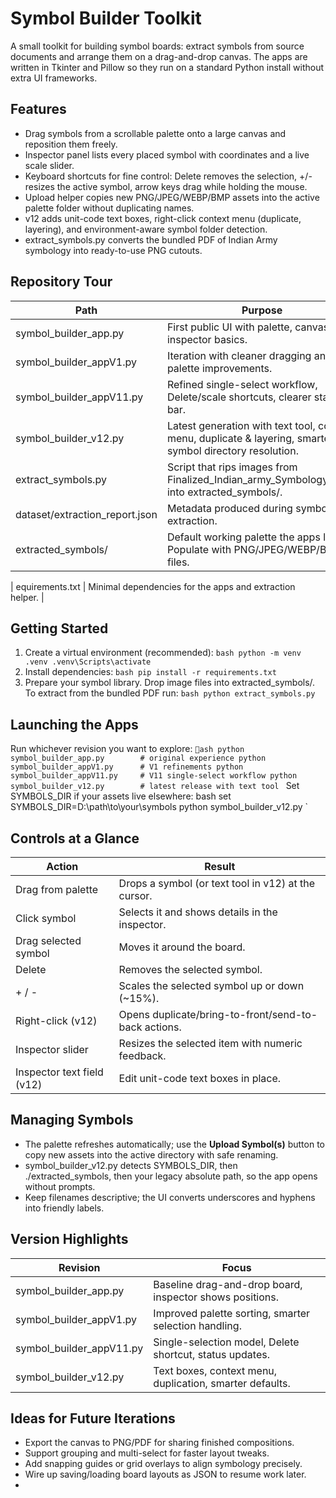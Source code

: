 # Symbol Builder Toolkit

A small toolkit for building symbol boards: extract symbols from source documents and arrange them on a drag-and-drop canvas. The apps are written in Tkinter and Pillow so they run on a standard Python install without extra UI frameworks.

## Features
- Drag symbols from a scrollable palette onto a large canvas and reposition them freely.
- Inspector panel lists every placed symbol with coordinates and a live scale slider.
- Keyboard shortcuts for fine control: Delete removes the selection, +/- resizes the active symbol, arrow keys drag while holding the mouse.
- Upload helper copies new PNG/JPEG/WEBP/BMP assets into the active palette folder without duplicating names.
- v12 adds unit-code text boxes, right-click context menu (duplicate, layering), and environment-aware symbol folder detection.
- extract_symbols.py converts the bundled PDF of Indian Army symbology into ready-to-use PNG cutouts.

## Repository Tour
| Path | Purpose |
| --- | --- |
| symbol_builder_app.py | First public UI with palette, canvas, and inspector basics. |
| symbol_builder_appV1.py | Iteration with cleaner dragging and palette improvements. |
| symbol_builder_appV11.py | Refined single-select workflow, Delete/scale shortcuts, clearer status bar. |
| symbol_builder_v12.py | Latest generation with text tool, context menu, duplicate & layering, smarter symbol directory resolution. |
| extract_symbols.py | Script that rips images from Finalized_Indian_army_Symbology_5.pdf into extracted_symbols/. |
| dataset/extraction_report.json | Metadata produced during symbol extraction. |
| extracted_symbols/ | Default working palette the apps load. Populate with PNG/JPEG/WEBP/BMP files. |
| 
equirements.txt | Minimal dependencies for the apps and extraction helper. |

## Getting Started
1. Create a virtual environment (recommended):
   `bash
   python -m venv .venv
   .venv\Scripts\activate
   `
2. Install dependencies:
   `bash
   pip install -r requirements.txt
   `
3. Prepare your symbol library. Drop image files into extracted_symbols/. To extract from the bundled PDF run:
   `bash
   python extract_symbols.py
   `

## Launching the Apps
Run whichever revision you want to explore:
`ash
python symbol_builder_app.py        # original experience
python symbol_builder_appV1.py      # V1 refinements
python symbol_builder_appV11.py     # V11 single-select workflow
python symbol_builder_v12.py        # latest release with text tool
`
Set SYMBOLS_DIR if your assets live elsewhere:
bash
set SYMBOLS_DIR=D:\path\to\your\symbols
python symbol_builder_v12.py
`

## Controls at a Glance
| Action | Result |
| --- | --- |
| Drag from palette | Drops a symbol (or text tool in v12) at the cursor. |
| Click symbol | Selects it and shows details in the inspector. |
| Drag selected symbol | Moves it around the board. |
| Delete | Removes the selected symbol. |
| + / - | Scales the selected symbol up or down (~15%). |
| Right-click (v12) | Opens duplicate/bring-to-front/send-to-back actions. |
| Inspector slider | Resizes the selected item with numeric feedback. |
| Inspector text field (v12) | Edit unit-code text boxes in place. |

## Managing Symbols
- The palette refreshes automatically; use the **Upload Symbol(s)** button to copy new assets into the active directory with safe renaming.
- symbol_builder_v12.py detects SYMBOLS_DIR, then ./extracted_symbols, then your legacy absolute path, so the app opens without prompts.
- Keep filenames descriptive; the UI converts underscores and hyphens into friendly labels.

## Version Highlights
| Revision | Focus |
| --- | --- |
| symbol_builder_app.py | Baseline drag-and-drop board, inspector shows positions. |
| symbol_builder_appV1.py | Improved palette sorting, smarter selection handling. |
| symbol_builder_appV11.py | Single-selection model, Delete shortcut, status updates. |
| symbol_builder_v12.py | Text boxes, context menu, duplication, smarter defaults. |

## Ideas for Future Iterations
- Export the canvas to PNG/PDF for sharing finished compositions.
- Support grouping and multi-select for faster layout tweaks.
- Add snapping guides or grid overlays to align symbology precisely.
- Wire up saving/loading board layouts as JSON to resume work later.
- 


